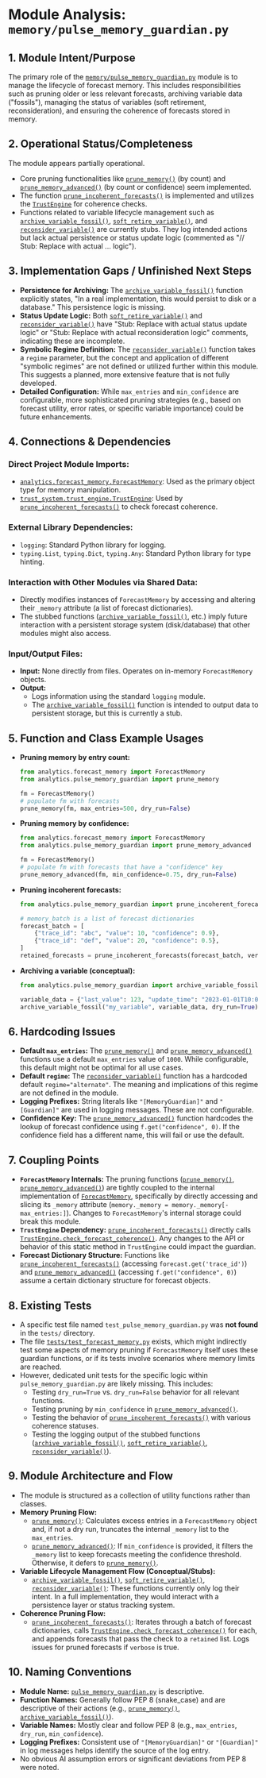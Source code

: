 # Module Analysis: `memory/pulse_memory_guardian.py`

## 1. Module Intent/Purpose

The primary role of the [`memory/pulse_memory_guardian.py`](memory/pulse_memory_guardian.py:1) module is to manage the lifecycle of forecast memory. This includes responsibilities such as pruning older or less relevant forecasts, archiving variable data ("fossils"), managing the status of variables (soft retirement, reconsideration), and ensuring the coherence of forecasts stored in memory.

## 2. Operational Status/Completeness

The module appears partially operational.
- Core pruning functionalities like [`prune_memory()`](memory/pulse_memory_guardian.py:17) (by count) and [`prune_memory_advanced()`](memory/pulse_memory_guardian.py:82) (by count or confidence) seem implemented.
- The function [`prune_incoherent_forecasts()`](memory/pulse_memory_guardian.py:64) is implemented and utilizes the [`TrustEngine`](trust_system/trust_engine.py:1) for coherence checks.
- Functions related to variable lifecycle management such as [`archive_variable_fossil()`](memory/pulse_memory_guardian.py:31), [`soft_retire_variable()`](memory/pulse_memory_guardian.py:43), and [`reconsider_variable()`](memory/pulse_memory_guardian.py:54) are currently stubs. They log intended actions but lack actual persistence or status update logic (commented as "// Stub: Replace with actual ... logic").

## 3. Implementation Gaps / Unfinished Next Steps

-   **Persistence for Archiving:** The [`archive_variable_fossil()`](memory/pulse_memory_guardian.py:31) function explicitly states, "In a real implementation, this would persist to disk or a database." This persistence logic is missing.
-   **Status Update Logic:** Both [`soft_retire_variable()`](memory/pulse_memory_guardian.py:43) and [`reconsider_variable()`](memory/pulse_memory_guardian.py:54) have "Stub: Replace with actual status update logic" or "Stub: Replace with actual reconsideration logic" comments, indicating these are incomplete.
-   **Symbolic Regime Definition:** The [`reconsider_variable()`](memory/pulse_memory_guardian.py:54) function takes a `regime` parameter, but the concept and application of different "symbolic regimes" are not defined or utilized further within this module. This suggests a planned, more extensive feature that is not fully developed.
-   **Detailed Configuration:** While `max_entries` and `min_confidence` are configurable, more sophisticated pruning strategies (e.g., based on forecast utility, error rates, or specific variable importance) could be future enhancements.

## 4. Connections & Dependencies

### Direct Project Module Imports:
-   [`analytics.forecast_memory.ForecastMemory`](memory/forecast_memory.py:1): Used as the primary object type for memory manipulation.
-   [`trust_system.trust_engine.TrustEngine`](trust_system/trust_engine.py:1): Used by [`prune_incoherent_forecasts()`](memory/pulse_memory_guardian.py:64) to check forecast coherence.

### External Library Dependencies:
-   `logging`: Standard Python library for logging.
-   `typing.List`, `typing.Dict`, `typing.Any`: Standard Python library for type hinting.

### Interaction with Other Modules via Shared Data:
-   Directly modifies instances of `ForecastMemory` by accessing and altering their `_memory` attribute (a list of forecast dictionaries).
-   The stubbed functions ([`archive_variable_fossil()`](memory/pulse_memory_guardian.py:31), etc.) imply future interaction with a persistent storage system (disk/database) that other modules might also access.

### Input/Output Files:
-   **Input:** None directly from files. Operates on in-memory `ForecastMemory` objects.
-   **Output:**
    -   Logs information using the standard `logging` module.
    -   The [`archive_variable_fossil()`](memory/pulse_memory_guardian.py:31) function is intended to output data to persistent storage, but this is currently a stub.

## 5. Function and Class Example Usages

-   **Pruning memory by entry count:**
    ```python
    from analytics.forecast_memory import ForecastMemory
    from analytics.pulse_memory_guardian import prune_memory

    fm = ForecastMemory()
    # populate fm with forecasts
    prune_memory(fm, max_entries=500, dry_run=False)
    ```

-   **Pruning memory by confidence:**
    ```python
    from analytics.forecast_memory import ForecastMemory
    from analytics.pulse_memory_guardian import prune_memory_advanced

    fm = ForecastMemory()
    # populate fm with forecasts that have a "confidence" key
    prune_memory_advanced(fm, min_confidence=0.75, dry_run=False)
    ```

-   **Pruning incoherent forecasts:**
    ```python
    from analytics.pulse_memory_guardian import prune_incoherent_forecasts

    # memory_batch is a list of forecast dictionaries
    forecast_batch = [
        {"trace_id": "abc", "value": 10, "confidence": 0.9},
        {"trace_id": "def", "value": 20, "confidence": 0.5},
    ]
    retained_forecasts = prune_incoherent_forecasts(forecast_batch, verbose=True)
    ```
-   **Archiving a variable (conceptual):**
    ```python
    from analytics.pulse_memory_guardian import archive_variable_fossil

    variable_data = {"last_value": 123, "update_time": "2023-01-01T10:00:00Z"}
    archive_variable_fossil("my_variable", variable_data, dry_run=True)
## 6. Hardcoding Issues

-   **Default `max_entries`:** The [`prune_memory()`](memory/pulse_memory_guardian.py:17) and [`prune_memory_advanced()`](memory/pulse_memory_guardian.py:82) functions use a default `max_entries` value of `1000`. While configurable, this default might not be optimal for all use cases.
-   **Default `regime`:** The [`reconsider_variable()`](memory/pulse_memory_guardian.py:54) function has a hardcoded default `regime="alternate"`. The meaning and implications of this regime are not defined in the module.
-   **Logging Prefixes:** String literals like `"[MemoryGuardian]"` and `"[Guardian]"` are used in logging messages. These are not configurable.
-   **Confidence Key:** The [`prune_memory_advanced()`](memory/pulse_memory_guardian.py:82) function hardcodes the lookup of forecast confidence using `f.get("confidence", 0)`. If the confidence field has a different name, this will fail or use the default.

## 7. Coupling Points

-   **`ForecastMemory` Internals:** The pruning functions ([`prune_memory()`](memory/pulse_memory_guardian.py:17), [`prune_memory_advanced()`](memory/pulse_memory_guardian.py:82)) are tightly coupled to the internal implementation of [`ForecastMemory`](memory/forecast_memory.py:1), specifically by directly accessing and slicing its `_memory` attribute (`memory._memory = memory._memory[-max_entries:]`). Changes to `ForecastMemory`'s internal storage could break this module.
-   **`TrustEngine` Dependency:** [`prune_incoherent_forecasts()`](memory/pulse_memory_guardian.py:64) directly calls [`TrustEngine.check_forecast_coherence()`](trust_system/trust_engine.py:1). Any changes to the API or behavior of this static method in `TrustEngine` could impact the guardian.
-   **Forecast Dictionary Structure:** Functions like [`prune_incoherent_forecasts()`](memory/pulse_memory_guardian.py:64) (accessing `forecast.get('trace_id')`) and [`prune_memory_advanced()`](memory/pulse_memory_guardian.py:82) (accessing `f.get("confidence", 0)`) assume a certain dictionary structure for forecast objects.

## 8. Existing Tests

-   A specific test file named `test_pulse_memory_guardian.py` was **not found** in the `tests/` directory.
-   The file [`tests/test_forecast_memory.py`](tests/test_forecast_memory.py:1) exists, which might indirectly test some aspects of memory pruning if `ForecastMemory` itself uses these guardian functions, or if its tests involve scenarios where memory limits are reached.
-   However, dedicated unit tests for the specific logic within `pulse_memory_guardian.py` are likely missing. This includes:
    -   Testing `dry_run=True` vs. `dry_run=False` behavior for all relevant functions.
    -   Testing pruning by `min_confidence` in [`prune_memory_advanced()`](memory/pulse_memory_guardian.py:82).
    -   Testing the behavior of [`prune_incoherent_forecasts()`](memory/pulse_memory_guardian.py:64) with various coherence statuses.
    -   Testing the logging output of the stubbed functions ([`archive_variable_fossil()`](memory/pulse_memory_guardian.py:31), [`soft_retire_variable()`](memory/pulse_memory_guardian.py:43), [`reconsider_variable()`](memory/pulse_memory_guardian.py:54)).

## 9. Module Architecture and Flow

-   The module is structured as a collection of utility functions rather than classes.
-   **Memory Pruning Flow:**
    -   [`prune_memory()`](memory/pulse_memory_guardian.py:17): Calculates excess entries in a `ForecastMemory` object and, if not a dry run, truncates the internal `_memory` list to the `max_entries`.
    -   [`prune_memory_advanced()`](memory/pulse_memory_guardian.py:82): If `min_confidence` is provided, it filters the `_memory` list to keep forecasts meeting the confidence threshold. Otherwise, it defers to [`prune_memory()`](memory/pulse_memory_guardian.py:17).
-   **Variable Lifecycle Management Flow (Conceptual/Stubs):**
    -   [`archive_variable_fossil()`](memory/pulse_memory_guardian.py:31), [`soft_retire_variable()`](memory/pulse_memory_guardian.py:43), [`reconsider_variable()`](memory/pulse_memory_guardian.py:54): These functions currently only log their intent. In a full implementation, they would interact with a persistence layer or status tracking system.
-   **Coherence Pruning Flow:**
    -   [`prune_incoherent_forecasts()`](memory/pulse_memory_guardian.py:64): Iterates through a batch of forecast dictionaries, calls [`TrustEngine.check_forecast_coherence()`](trust_system/trust_engine.py:1) for each, and appends forecasts that pass the check to a `retained` list. Logs issues for pruned forecasts if `verbose` is true.

## 10. Naming Conventions

-   **Module Name:** [`pulse_memory_guardian.py`](memory/pulse_memory_guardian.py:1) is descriptive.
-   **Function Names:** Generally follow PEP 8 (snake_case) and are descriptive of their actions (e.g., [`prune_memory()`](memory/pulse_memory_guardian.py:17), [`archive_variable_fossil()`](memory/pulse_memory_guardian.py:31)).
-   **Variable Names:** Mostly clear and follow PEP 8 (e.g., `max_entries`, `dry_run`, `min_confidence`).
-   **Logging Prefixes:** Consistent use of `"[MemoryGuardian]"` or `"[Guardian]"` in log messages helps identify the source of the log entry.
-   No obvious AI assumption errors or significant deviations from PEP 8 were noted.